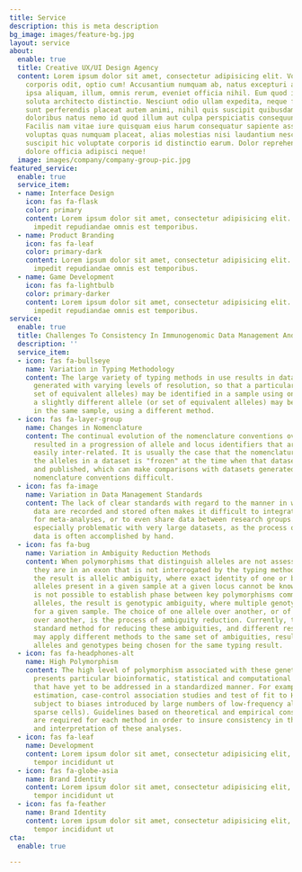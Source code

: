```yaml
---
title: Service
description: this is meta description
bg_image: images/feature-bg.jpg
layout: service
about:
  enable: true
  title: Creative UX/UI Design Agency
  content: Lorem ipsum dolor sit amet, consectetur adipisicing elit. Voluptate soluta
    corporis odit, optio cum! Accusantium numquam ab, natus excepturi architecto earum
    ipsa aliquam, illum, omnis rerum, eveniet officia nihil. Eum quod iure nulla,
    soluta architecto distinctio. Nesciunt odio ullam expedita, neque fugit maiores
    sunt perferendis placeat autem animi, nihil quis suscipit quibusdam ut reiciendis
    doloribus natus nemo id quod illum aut culpa perspiciatis consequuntur tempore?
    Facilis nam vitae iure quisquam eius harum consequatur sapiente assumenda, officia
    voluptas quas numquam placeat, alias molestias nisi laudantium nesciunt perspiciatis
    suscipit hic voluptate corporis id distinctio earum. Dolor reprehenderit fuga
    dolore officia adipisci neque!
  image: images/company/company-group-pic.jpg
featured_service:
  enable: true
  service_item:
  - name: Interface Design
    icon: fas fa-flask
    color: primary
    content: Lorem ipsum dolor sit amet, consectetur adipisicing elit. Saepe enim
      impedit repudiandae omnis est temporibus.
  - name: Product Branding
    icon: fas fa-leaf
    color: primary-dark
    content: Lorem ipsum dolor sit amet, consectetur adipisicing elit. Saepe enim
      impedit repudiandae omnis est temporibus.
  - name: Game Development
    icon: fas fa-lightbulb
    color: primary-darker
    content: Lorem ipsum dolor sit amet, consectetur adipisicing elit. Saepe enim
      impedit repudiandae omnis est temporibus.
service:
  enable: true
  title: Challenges To Consistency In Immunogenomic Data Management And Analysis
  description: ''
  service_item:
  - icon: fas fa-bullseye
    name: Variation in Typing Methodology
    content: The large variety of typing methods in use results in datasets being
      generated with varying levels of resolution, so that a particular allele (or
      set of equivalent alleles) may be identified in a sample using one method, while
      a slightly different allele (or set of equivalent alleles) may be identified
      in the same sample, using a different method.
  - icon: fas fa-layer-group
    name: Changes in Nomenclature
    content: The continual evolution of the nomenclature conventions over time has
      resulted in a progression of allele and locus identifiers that are not always
      easily inter-related. It is usually the case that the nomenclature used to identify
      the alleles in a dataset is "frozen" at the time when that dataset is generated
      and published, which can make comparisons with datasets generated under successive
      nomenclature conventions difficult.
  - icon: fas fa-image
    name: Variation in Data Management Standards
    content: The lack of clear standards with regard to the manner in which immunogenetic
      data are recorded and stored often makes it difficult to integrate datasets
      for meta-analyses, or to even share data between research groups. This becomes
      especially problematic with very large datasets, as the process of reformatting
      data is often accomplished by hand.
  - icon: fas fa-bug
    name: Variation in Ambiguity Reduction Methods
    content: When polymorphisms that distinguish alleles are not assessed (e.g., because
      they are in an exon that is not interrogated by the typing method employed),
      the result is allelic ambiguity, where exact identity of one or both of the
      alleles present in a given sample at a given locus cannot be known. When it
      is not possible to establish phase between key polymorphisms common to many
      alleles, the result is genotypic ambiguity, where multiple genotypes are possible
      for a given sample. The choice of one allele over another, or of one genotype
      over another, is the process of ambiguity reduction. Currently, there is no
      standard method for reducing these ambiguities, and different research groups
      may apply different methods to the same set of ambiguities, resulting in different
      alleles and genotypes being chosen for the same typing result.
  - icon: fas fa-headphones-alt
    name: High Polymorphism
    content: The high level of polymorphism associated with these genetic systems
      presents particular bioinformatic, statistical and computational challenges
      that have yet to be addressed in a standardized manner. For example, haplotype
      estimation, case-control association studies and test of fit to HWE are all
      subject to biases introduced by large numbers of low-frequency alleles (aka,
      sparse cells). Guidelines based on theoretical and empirical considerations
      are required for each method in order to insure consistency in the application
      and interpretation of these analyses.
  - icon: fas fa-leaf
    name: Development
    content: Lorem ipsum dolor sit amet, consectetur adipisicing elit, sed do eiusmod
      tempor incididunt ut
  - icon: fas fa-globe-asia
    name: Brand Identity
    content: Lorem ipsum dolor sit amet, consectetur adipisicing elit, sed do eiusmod
      tempor incididunt ut
  - icon: fas fa-feather
    name: Brand Identity
    content: Lorem ipsum dolor sit amet, consectetur adipisicing elit, sed do eiusmod
      tempor incididunt ut
cta:
  enable: true

---
```


